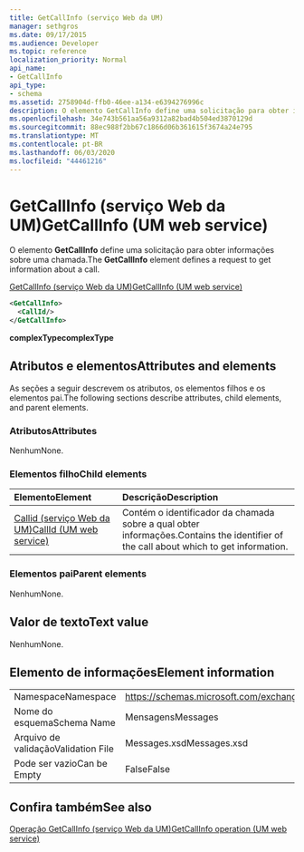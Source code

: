 ```yaml
---
title: GetCallInfo (serviço Web da UM)
manager: sethgros
ms.date: 09/17/2015
ms.audience: Developer
ms.topic: reference
localization_priority: Normal
api_name:
- GetCallInfo
api_type:
- schema
ms.assetid: 2758904d-ffb0-46ee-a134-e6394276996c
description: O elemento GetCallInfo define uma solicitação para obter informações sobre uma chamada.
ms.openlocfilehash: 34e743b561aa56a9312a82bad4b504ed3870129d
ms.sourcegitcommit: 88ec988f2bb67c1866d06b361615f3674a24e795
ms.translationtype: MT
ms.contentlocale: pt-BR
ms.lasthandoff: 06/03/2020
ms.locfileid: "44461216"
---
```

# <a name="getcallinfo-um-web-service"></a><span data-ttu-id="dbcdf-103">GetCallInfo (serviço Web da UM)</span><span class="sxs-lookup"><span data-stu-id="dbcdf-103">GetCallInfo (UM web service)</span></span>

<span data-ttu-id="dbcdf-104">O elemento **GetCallInfo** define uma solicitação para obter informações sobre uma chamada.</span><span class="sxs-lookup"><span data-stu-id="dbcdf-104">The **GetCallInfo** element defines a request to get information about a call.</span></span> 
  
[<span data-ttu-id="dbcdf-105">GetCallInfo (serviço Web da UM)</span><span class="sxs-lookup"><span data-stu-id="dbcdf-105">GetCallInfo (UM web service)</span></span>](getcallinfo-um-web-service.md)
  
```xml
<GetCallInfo>
  <CallId/>
</GetCallInfo>
```

 <span data-ttu-id="dbcdf-106">**complexType**</span><span class="sxs-lookup"><span data-stu-id="dbcdf-106">**complexType**</span></span>
## <a name="attributes-and-elements"></a><span data-ttu-id="dbcdf-107">Atributos e elementos</span><span class="sxs-lookup"><span data-stu-id="dbcdf-107">Attributes and elements</span></span>

<span data-ttu-id="dbcdf-108">As seções a seguir descrevem os atributos, os elementos filhos e os elementos pai.</span><span class="sxs-lookup"><span data-stu-id="dbcdf-108">The following sections describe attributes, child elements, and parent elements.</span></span>
  
### <a name="attributes"></a><span data-ttu-id="dbcdf-109">Atributos</span><span class="sxs-lookup"><span data-stu-id="dbcdf-109">Attributes</span></span>

<span data-ttu-id="dbcdf-110">Nenhum</span><span class="sxs-lookup"><span data-stu-id="dbcdf-110">None.</span></span>
  
### <a name="child-elements"></a><span data-ttu-id="dbcdf-111">Elementos filho</span><span class="sxs-lookup"><span data-stu-id="dbcdf-111">Child elements</span></span>

|<span data-ttu-id="dbcdf-112">**Elemento**</span><span class="sxs-lookup"><span data-stu-id="dbcdf-112">**Element**</span></span>|<span data-ttu-id="dbcdf-113">**Descrição**</span><span class="sxs-lookup"><span data-stu-id="dbcdf-113">**Description**</span></span>|
|:-----|:-----|
|[<span data-ttu-id="dbcdf-114">Callid (serviço Web da UM)</span><span class="sxs-lookup"><span data-stu-id="dbcdf-114">CallId (UM web service)</span></span>](callid-um-web-service.md) <br/> |<span data-ttu-id="dbcdf-115">Contém o identificador da chamada sobre a qual obter informações.</span><span class="sxs-lookup"><span data-stu-id="dbcdf-115">Contains the identifier of the call about which to get information.</span></span>  <br/> |
   
### <a name="parent-elements"></a><span data-ttu-id="dbcdf-116">Elementos pai</span><span class="sxs-lookup"><span data-stu-id="dbcdf-116">Parent elements</span></span>

<span data-ttu-id="dbcdf-117">Nenhum</span><span class="sxs-lookup"><span data-stu-id="dbcdf-117">None.</span></span>
  
## <a name="text-value"></a><span data-ttu-id="dbcdf-118">Valor de texto</span><span class="sxs-lookup"><span data-stu-id="dbcdf-118">Text value</span></span>

<span data-ttu-id="dbcdf-119">Nenhum</span><span class="sxs-lookup"><span data-stu-id="dbcdf-119">None.</span></span>
  
## <a name="element-information"></a><span data-ttu-id="dbcdf-120">Elemento de informações</span><span class="sxs-lookup"><span data-stu-id="dbcdf-120">Element information</span></span>

|||
|:-----|:-----|
|<span data-ttu-id="dbcdf-121">Namespace</span><span class="sxs-lookup"><span data-stu-id="dbcdf-121">Namespace</span></span>  <br/> |https://schemas.microsoft.com/exchange/services/2006/messages  <br/> |
|<span data-ttu-id="dbcdf-122">Nome do esquema</span><span class="sxs-lookup"><span data-stu-id="dbcdf-122">Schema Name</span></span>  <br/> |<span data-ttu-id="dbcdf-123">Mensagens</span><span class="sxs-lookup"><span data-stu-id="dbcdf-123">Messages</span></span>  <br/> |
|<span data-ttu-id="dbcdf-124">Arquivo de validação</span><span class="sxs-lookup"><span data-stu-id="dbcdf-124">Validation File</span></span>  <br/> |<span data-ttu-id="dbcdf-125">Messages.xsd</span><span class="sxs-lookup"><span data-stu-id="dbcdf-125">Messages.xsd</span></span>  <br/> |
|<span data-ttu-id="dbcdf-126">Pode ser vazio</span><span class="sxs-lookup"><span data-stu-id="dbcdf-126">Can be Empty</span></span>  <br/> |<span data-ttu-id="dbcdf-127">False</span><span class="sxs-lookup"><span data-stu-id="dbcdf-127">False</span></span>  <br/> |
   
## <a name="see-also"></a><span data-ttu-id="dbcdf-128">Confira também</span><span class="sxs-lookup"><span data-stu-id="dbcdf-128">See also</span></span>



[<span data-ttu-id="dbcdf-129">Operação GetCallInfo (serviço Web da UM)</span><span class="sxs-lookup"><span data-stu-id="dbcdf-129">GetCallInfo operation (UM web service)</span></span>](getcallinfo-operation-um-web-service.md)


